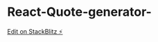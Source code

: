 # React-Quote-generator-

[Edit on StackBlitz ⚡️](https://stackblitz.com/edit/stackblitz-starters-3jhrjw)